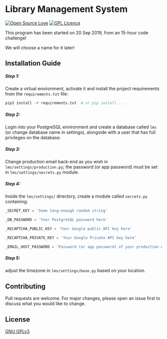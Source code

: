 # Library Management System
[![Open Source Love](https://badges.frapsoft.com/os/v1/open-source.svg?v=103)](https://github.com/ellerbrock/open-source-badges/)
[![GPL Licence](https://badges.frapsoft.com/os/gpl/gpl.svg?v=103)](https://opensource.org/licenses/GPL-3.0/)

This program has been started on 20 Sep 2019, from an 15-hour code challenge!

We will choose a name for it later!

## Installation Guide
##### Step 1:
Create a virtual environment, activate it and install the project requirements from the `requirements.txt` file:
```python
pip3 install -r requirements.txt  # or pip install ...
```
##### Step 2:
Login into your PostgreSQL environment and create a database called `lms` (or change database name in settings), alongside with a user that has full privileges on the database.
##### Step 3:
Change production email back-end as you wish in `lms/settings/production.py`; the password (or app password) must be set in `lms/settings/secrets.py` module.
##### Step 4:
Inside the `lms/settings/` directory, create a module called `secrets.py` containing:
```python
_SECRET_KEY = 'Some long-enough random string'

_DB_PASSWORD = 'Your PostgreSQL password here'

_RECAPTCHA_PUBLIC_KEY = 'Your Google public API key here'

_RECAPTCHA_PRIVATE_KEY = 'Your Google Private API key here'

_EMAIL_HOST_PASSWORD = 'Password (or app password) of your production email'
``` 
##### Step 5:
adjust the timezone in `lms/settings/base.py` based on your location.


## Contributing
Pull requests are welcome. For major changes, please open an issue first to discuss what you would like to change.

## License
[GNU GPLv3](https://opensource.org/licenses/GPL-3.0)
